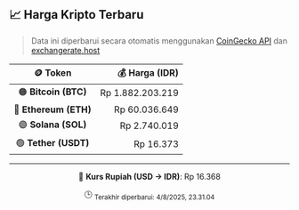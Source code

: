 

<!-- HARGA_KRIPTO -->
## 📈 Harga Kripto Terbaru

> Data ini diperbarui secara otomatis menggunakan [CoinGecko API](https://www.coingecko.com/) dan [exchangerate.host](https://exchangerate.host/)

<div align="center">

| 🪙 Token | 💰 Harga (IDR) |
|:------:|---------------:|
| 🟠 **Bitcoin (BTC)**   | Rp 1.882.203.219 |
| 🔵 **Ethereum (ETH)**  | Rp 60.036.649 |
| 🟣 **Solana (SOL)**    | Rp 2.740.019 |
| 🟢 **Tether (USDT)**   | Rp 16.373 |

---

💱 **Kurs Rupiah (USD → IDR)**: Rp 16.368

🕒 <sub>Terakhir diperbarui: 4/8/2025, 23.31.04</sub>

</div>
<!-- /HARGA_KRIPTO -->